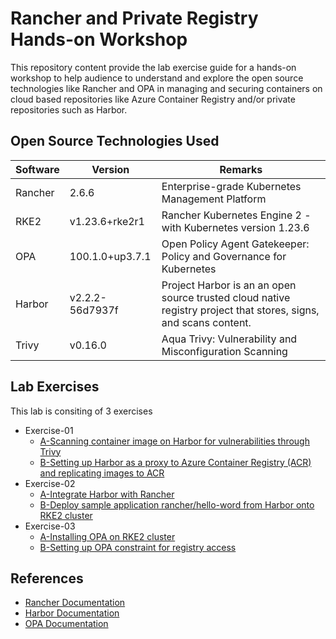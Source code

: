 # Rancher and Private Registry Hands-on Workshop
This repository content provide the lab exercise guide for a hands-on workshop to help audience to understand and explore the open source technologies like Rancher and OPA in managing and securing containers on cloud based repositories like Azure Container Registry and/or private repositories such as Harbor.



## Open Source Technologies Used

| Software | Version         | Remarks                                                      |
| -------- | --------------- | ------------------------------------------------------------ |
| Rancher  | 2.6.6           | Enterprise-grade Kubernetes Management Platform              |
| RKE2     | v1.23.6+rke2r1  | Rancher Kubernetes Engine 2 - with Kubernetes version 1.23.6 |
| OPA      | 100.1.0+up3.7.1 | Open Policy Agent Gatekeeper: Policy and Governance for Kubernetes |
| Harbor   | v2.2.2-56d7937f | Project Harbor is an an open source trusted cloud native registry project that stores, signs, and scans content. |
| Trivy    | v0.16.0         | Aqua Trivy: Vulnerability and Misconfiguration Scanning      |



## Lab Exercises

This lab is consiting of 3 exercises 

* Exercise-01
  * [A-Scanning container image on Harbor for vulnerabilities through Trivy](https://github.com/dsohk/rancher-private-registry-workshop/blob/main/docs/Exercise-01A-ScanContainerImages.md)
  * [B-Setting up Harbor as a proxy to Azure Container Registry (ACR) and replicating images to ACR](https://github.com/dsohk/rancher-private-registry-workshop/blob/main/docs/Exercise-01B-SetupHarborProxyReplicateACR.md)
* Exercise-02
  * [A-Integrate Harbor with Rancher](https://github.com/dsohk/rancher-private-registry-workshop/blob/main/docs/Exercise-02A-IntegrateHarborRancher.md)
  * [B-Deploy sample application rancher/hello-word from Harbor onto RKE2 cluster ](https://github.com/dsohk/rancher-private-registry-workshop/blob/main/docs/Exercise-01B-DeploySampleApplication.md)
* Exercise-03
  * [A-Installing OPA on RKE2 cluster](https://github.com/dsohk/rancher-private-registry-workshop/blob/main/docs/Exercise-03A-InstallOPA.md)
  * [B-Setting up OPA constraint for registry access](https://github.com/dsohk/rancher-private-registry-workshop/blob/main/docs/Exercise-03B-SetupOPAConstraint.md)

## References

* [Rancher Documentation](https://rancher.com/docs/rancher/v2.6/en/)
* [Harbor Documentation](https://goharbor.io/docs/2.2.0/)
* [OPA Documentation](https://www.openpolicyagent.org/docs/latest/)

